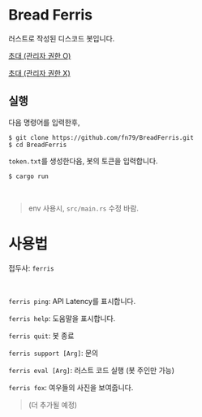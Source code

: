 # Bread Ferris

러스트로 작성된 디스코드 봇입니다.

[초대 (관리자 권한 O)](https://discord.com/api/oauth2/authorize?client_id=785702034388287518&permissions=8&scope=bot)

[초대 (관리자 권한 X)](https://discord.com/api/oauth2/authorize?client_id=785702034388287518&permissions=9&scope=bot)

## 실행

다음 명령어를 입력한후,

```shell
$ git clone https://github.com/fn79/BreadFerris.git
$ cd BreadFerris
```

`token.txt`를 생성한다음, 봇의 토큰을 입력합니다.


```shell
$ cargo run
```

<br>

> env 사용시, `src/main.rs` 수정 바람. 


# 사용법

접두사: `ferris`

<br>

`ferris ping`: API Latency를 표시합니다.

`ferris help`: 도움말을 표시합니다.

`ferris quit`: 봇 종료

`ferris support [Arg]`: 문의

`ferris eval [Arg]`: 러스트 코드 실행 (봇 주인만 가능)

`ferris fox`: 여우들의 사진을 보여줍니다.
> (더 추가될 예정)